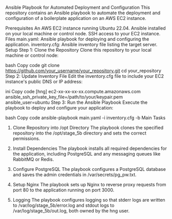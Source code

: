 Ansible Playbook for Automated Deployment and Configuration
This repository contains an Ansible playbook to automate the deployment and configuration of a boilerplate application on an AWS EC2 instance.

Prerequisites
An AWS EC2 instance running Ubuntu 22.04.
Ansible installed on your local machine or control node.
SSH access to your EC2 instance.
Files
main.yaml: Ansible playbook for deploying and configuring the application.
inventory.cfg: Ansible inventory file listing the target server.
Setup
Step 1: Clone the Repository
Clone this repository to your local machine or control node:

bash
Copy code
git clone https://github.com/your_username/your_repository.git
cd your_repository
Step 2: Update Inventory File
Edit the inventory.cfg file to include your EC2 instance's public DNS or IP address:

ini
Copy code
[hng]
ec2-xx-xx-xx-xx.compute.amazonaws.com ansible_ssh_private_key_file=/path/to/your/keypair.pem ansible_user=ubuntu
Step 3: Run the Ansible Playbook
Execute the playbook to deploy and configure your application:

bash
Copy code
ansible-playbook main.yaml -i inventory.cfg -b
Main Tasks
1. Clone Repository into /opt Directory
The playbook clones the specified repository into the /opt/stage_5b directory and sets the correct permissions.

2. Install Dependencies
The playbook installs all required dependencies for the application, including PostgreSQL and any messaging queues like RabbitMQ or Redis.

3. Configure PostgreSQL
The playbook configures a PostgreSQL database and saves the admin credentials in /var/secrets/pg_pw.txt.

4. Setup Nginx
The playbook sets up Nginx to reverse proxy requests from port 80 to the application running on port 3000.

5. Logging
The playbook configures logging so that stderr logs are written to /var/log/stage_5b/error.log and stdout logs to /var/log/stage_5b/out.log, both owned by the hng user.

